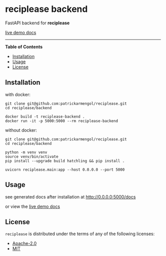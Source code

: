 # reciplease backend

FastAPI backend for **reciplease**

[live demo docs](https://reciplease-backend.up.railway.app/docs)

-----

**Table of Contents**

- [Installation](#installation)
- [Usage](#usage)
- [License](#license)

## Installation

with docker:
```console
git clone git@github.com:patrickarmengol/reciplease.git
cd reciplease/backend

docker build -t reciplease-backend .
docker run -it -p 5000:5000 --rm reciplease-backend
```

without docker:
```console
git clone git@github.com:patrickarmengol/reciplease.git
cd reciplease/backend

python -m venv venv
source venv/bin/activate
pip install --upgrade build hatchling && pip install .

uvicorn reciplease.main:app --host 0.0.0.0 --port 5000
```

## Usage

see generated docs after installation at http://0.0.0.0:5000/docs

or view the [live demo docs](https://reciplease-backend.up.railway.app/docs)

## License

`reciplease` is distributed under the terms of any of the following licenses:

- [Apache-2.0](https://spdx.org/licenses/Apache-2.0.html)
- [MIT](https://spdx.org/licenses/MIT.html)
